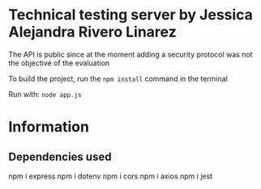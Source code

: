 # Technical testing server by Jessica Alejandra Rivero Linarez

The API is public since at the moment adding a security protocol was not the objective of the evaluation

To build the project, run the ```npm install``` command in the terminal

Run with: ```node app.js```

# Information

## Dependencies used
npm i express
npm i dotenv 
npm i cors
npm i axios
npm i jest